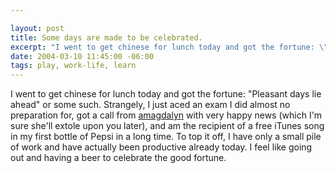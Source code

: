 ```yaml
--- 

layout: post
title: Some days are made to be celebrated.
excerpt: "I went to get chinese for lunch today and got the fortune: \"Pleasant days lie ahead\" or some such.   Strangely, I just aced an exam I did almost no preparation for, got a call from <a href=\"http://amagdalyn.livejournal.com\">amagdalyn</a> with very happy news (which I'm sure she'll extole upon you later), and am the recipient of a free iTunes song in my first bottle of Pepsi in a long time.  To top it off, I have only a small pile of work and have actually been productive already today.  I feel like going out and having a beer to celebrate the good fortune."
date: 2004-03-10 11:45:00 -06:00
tags: play, work-life, learn
---
```

I went to get chinese for lunch today and got the fortune: "Pleasant days lie ahead" or some such.   Strangely, I just aced an exam I did almost no preparation for, got a call from <a href="http://amagdalyn.livejournal.com">amagdalyn</a> with very happy news (which I'm sure she'll extole upon you later), and am the recipient of a free iTunes song in my first bottle of Pepsi in a long time.  To top it off, I have only a small pile of work and have actually been productive already today.  I feel like going out and having a beer to celebrate the good fortune.

